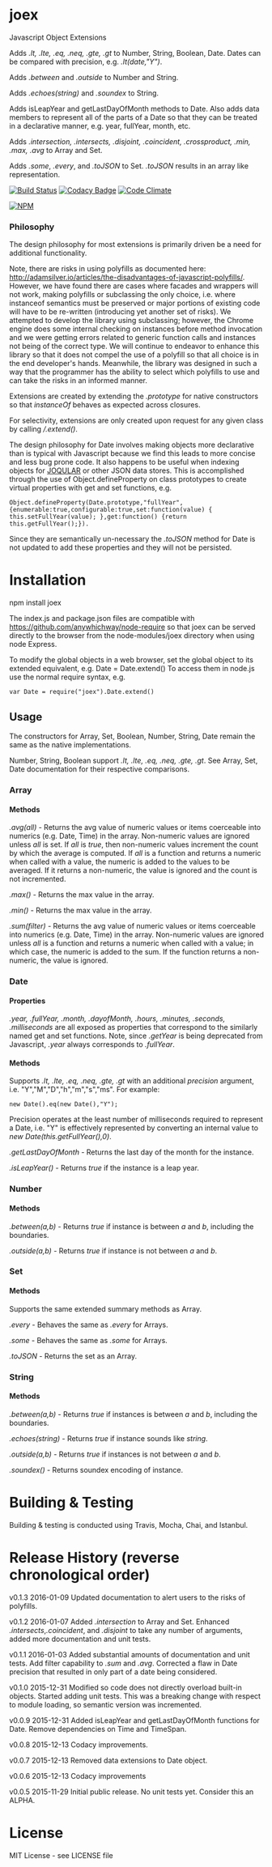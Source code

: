 # joex
Javascript Object Extensions

Adds *.lt, .lte, .eq, .neq, .gte, .gt* to Number, String, Boolean, Date. Dates can be compared with precision, e.g. *.lt(date,"Y")*.

Adds *.between* and *.outside* to Number and String.

Adds *.echoes(string)* and *.soundex* to String.

Adds isLeapYear and getLastDayOfMonth methods to Date. Also adds data members to represent all of the parts of a Date so that they can be treated in a declarative manner, e.g. year, fullYear, month, etc.

Adds *.intersection, .intersects, .disjoint, .coincident, .crossproduct, .min, .max, .avg* to Array and Set.

Adds *.some*, *.every*, and *.toJSON* to Set. *.toJSON* results in an array like representation.

[![Build Status](https://travis-ci.org/anywhichway/joex.svg)](https://travis-ci.org/anywhichway/joex)
[![Codacy Badge](https://api.codacy.com/project/badge/grade/8ff33e04aa48424c97f63740e87afd9d)](https://www.codacy.com/app/syblackwell/joex)
[![Code Climate](https://codeclimate.com/github/anywhichway/joex/badges/gpa.svg)](https://codeclimate.com/github/anywhichway/joex)


[![NPM](https://nodei.co/npm/joex.png?downloads=true&downloadRank=true&stars=true)](https://nodei.co/npm/<joex>/)

### Philosophy

The design philosophy for most extensions is primarily driven be a need for additional functionality.

Note, there are risks in using polyfills as documented here: http://adamsilver.io/articles/the-disadvantages-of-javascript-polyfills/. However, we have found there are cases where facades and wrappers will not work, making polyfills or subclassing the only choice, i.e. where instanceof semantics must be preserved or major portions of existing code will have to be re-written (introducing yet another set of risks). We attempted to develop the library using subclassing; however, the Chrome engine does some internal checking on instances before method invocation and we were getting errors related to generic function calls and instances not being of the correct type. We will continue to endeavor to enhance this library so that it does not compel the use of a polyfill so that all choice is in the end developer's hands. Meanwhile, the library was designed in such a way that the programmer has the ability to select which polyfills to use and can take the risks in an informed manner.

Extensions are created by extending the *.prototype* for native constructors so that *instanceOf* behaves as expected across closures.

For selectivity, extensions are only created upon request for any given class by calling */<constructor/>.extend()*.

The design philosophy for Date involves making objects more declarative than is typical with Javascript because we find this leads to more concise and less bug prone code. It also happens to be useful when indexing objects for [JOQULAR](http://www.github.com/anywhichway/joqular) or other JSON data stores. This is accomplished through the use of Object.defineProperty on class prototypes to create virtual properties with get and set functions, e.g. 

```Object.defineProperty(Date.prototype,"fullYear",{enumerable:true,configurable:true,set:function(value) { this.setFullYear(value); },get:function() {return this.getFullYear();}).```

Since they are semantically un-necessary the *.toJSON* method for Date is not updated to add these properties and they will not be persisted.


# Installation

npm install joex

The index.js and package.json files are compatible with https://github.com/anywhichway/node-require so that joex can be served directly to the browser from the node-modules/joex directory when using node Express.

To modify the global objects in a web browser, set the global object to its extended equivalent, e.g. Date = Date.extend() To access them in node.js use the normal require syntax, e.g.

```
var Date = require("joex").Date.extend()
```

## Usage

The constructors for Array, Set, Boolean, Number, String, Date remain the same as the native implementations.

Number, String, Boolean support *.lt, .lte, .eq, .neq, .gte, .gt*. See Array, Set, Date documentation for their respective comparisons.

### Array

#### Methods

*.avg(all)* - Returns the avg value of numeric values or items coerceable into numerics (e.g. Date, Time) in the array. Non-numeric values are ignored unless *all* is set. If *all* is *true*, then non-numeric values increment the count by which the average is computed. If *all* is a function and returns a numeric when called with a value, the numeric is added to the values to be averaged. If it returns a non-numeric, the value is ignored and the count is not incremented.

*.max()* - Returns the max value in the array.

*.min()* - Returns the max value in the array.

*.sum(filter)* - Returns the avg value of numeric values or items coerceable into numerics (e.g. Date, Time) in the array. Non-numeric values are ignored unless *all* is a function and returns a numeric when called with a value; in which case, the numeric is added to the sum. If the function returns a non-numeric, the value is ignored.

### Date

#### Properties

*.year, .fullYear, .month, .dayofMonth, .hours, .minutes, .seconds, .milliseconds* are all exposed as properties that correspond to the similarly named get and set functions. Note, since *.getYear* is being deprecated from Javascript, *.year* always corresponds to *.fullYear*.

#### Methods

Supports *.lt, .lte, .eq, .neq, .gte, .gt* with an additional *precision* argument, i.e. "Y","M","D","h","m","s","ms". For example:

```
new Date().eq(new Date(),"Y");
```

Precision operates at the least number of milliseconds required to represent a Date, i.e. "Y" is effectively represented by converting an internal value to *new Date(this.getFullYear(),0)*.

*.getLastDayOfMonth* - Returns the last day of the month for the instance.

*.isLeapYear()* - Returns *true* if the instance is a leap year.

### Number

#### Methods

*.between(a,b)* - Returns *true* if instance is between *a* and *b*, including the boundaries.

*.outside(a,b)* - Returns *true* if instance is not between *a* and *b*.


### Set

#### Methods

Supports the same extended summary methods as Array.

*.every* - Behaves the same as *.every* for Arrays.

*.some* - Behaves the same as *.some* for Arrays.

*.toJSON* - Returns the set as an Array.

### String

#### Methods

*.between(a,b)* - Returns *true* if instances is between *a* and *b*, including the boundaries.

*.echoes(string)* - Returns *true* if instance sounds like *string*.

*.outside(a,b)* - Returns *true* if instances is not between *a* and *b*.

*.soundex()* - Returns soundex encoding of instance.

# Building & Testing

Building & testing is conducted using Travis, Mocha, Chai, and Istanbul. 

# Release History (reverse chronological order)

v0.1.3 2016-01-09 Updated documentation to alert users to the risks of polyfills.

v0.1.2 2016-01-07 Added *.intersection* to Array and Set. Enhanced *.intersects*,*.coincident*, and *.disjoint* to take any number of arguments, added more documentation and unit tests.

v0.1.1 2016-01-03 Added substantial amounts of documentation and unit tests. Add filter capability to *.sum* and *.avg*. Corrected a flaw in Date precision that resulted in only part of a date being considered.

v0.1.0 2015-12-31 Modified so code does not directly overload built-in objects. Started adding unit tests. This was a breaking change with respect to module loading, so semantic version was incremented.

v0.0.9 2015-12-31 Added isLeapYear and getLastDayOfMonth functions for Date. Remove dependencies on Time and TimeSpan.

v0.0.8 2015-12-13 Codacy improvements.

v0.0.7 2015-12-13 Removed data extensions to Date object.

v0.0.6 2015-12-13 Codacy improvements

v0.0.5 2015-11-29 Initial public release. No unit tests yet. Consider this an ALPHA.

# License

MIT License - see LICENSE file
